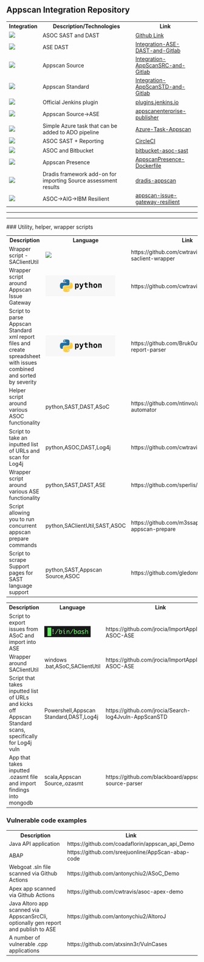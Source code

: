 ## Appscan Integration Repository


<table>
    <tr><th>Integration</th><th>Description/Technologies</th><th>Link</th></tr>
    <tr><td><img src="http://watkinsdemo.us/images/gitlab1.png"></td><td>ASOC SAST and DAST</td><td><a href="https://github.com/jrocia/Integration-ASoC-and-Gitlab">Github Link</a></td></tr>
    <tr><td><img src="http://watkinsdemo.us/images/gitlab1.png"></td><td>ASE DAST</td><td><a href="https://github.com/jrocia/Integration-ASE-DAST-and-Gitlab">Integration-ASE-DAST-and-Gitlab</a></td></tr>
    <tr><td><img src="http://watkinsdemo.us/images/gitlab1.png"></td><td>Appscan Source</td><td><a href="https://github.com/jrocia/Integration-AppScanSRC-and-Gitlab">Integration-AppScanSRC-and-Gitlab</a></td></tr>
    <tr><td><img src="http://watkinsdemo.us/images/gitlab1.png"></td><td>Appscan Standard</td><td><a href="https://github.com/jrocia/Integration-AppScanSTD-and-Gitlab">Integration-AppScanSTD-and-Gitlab</a></td></tr>
    <tr><td><img src="http://watkinsdemo.us/images/jenkins1.png"></td><td>Official Jenkins plugin</td><td><a href="https://plugins.jenkins.io/appscan/">plugins.jenkins.io</a></td></tr>
    <tr><td><img src="http://watkinsdemo.us/images/jenkins1.png"></td><td>Appscan Source->ASE</td><td><a href="https://github.com/kevinfealey/appscanenterprise-publisher">appscanenterprise-publisher</a></td></tr>
    <tr><td><img src="http://watkinsdemo.us/images/ado1.png"></td><td>Simple Azure task that can be added to ADO pipeline</td>
        <td><a href="https://github.com/yopez83/Azure-Task-AppScan">Azure-Task-Appscan</a></td></tr>
    <tr><td><img src="http://watkinsdemo.us/images/circleci1.png"></td><td>ASOC SAST + Reporting</td><td><a href="https://github.com/antonychiu2/CircleCI">CircleCI</a></td></tr>
    <tr><td><img src="http://watkinsdemo.us/images/bitbucket1.png"></td><td>ASOC and Bitbucket</td><td><a href="https://github.com/HCL-TECH-SOFTWARE/bitbucket-asoc-sast">bitbucket-asoc-sast</a></td></tr>
    <tr><td><img src="http://watkinsdemo.us/images/docker1.png"></td><td>Appscan Presence </td><td><a href="https://github.com/jrocia/AppScanPresence-Dockerfile">AppscanPresence-Dockerfile</a></td></tr>
    <tr><td><img src="http://watkinsdemo.us/images/dradis1.png"></td><td>Dradis framework add-on for importing Source assessment results</td><td><a href="https://github.com/dradis/dradis-appscan">dradis-appscan</a></td></tr>
    <tr><td><img src="http://watkinsdemo.us/images/resilient1.png"></td><td>ASOC->AIG->IBM Resilient</td><td><a href="https://github.com/IBM/asoc-devops-tooling/tree/master/appscan-issue-gateway-resilient">appscan-issue-gateway-resilient</a></td></tr>
</table>
<hr>


<hr>
### Utility, helper, wrapper scripts
<table>
    <tr><th>Description</th><th>Language</th><th>Link</th></tr>
    <tr><td>Wrapper script - SAClientUtil</td><td><img src="http://watkinsdemo.us/images/python1.png"></td><td>https://github.com/cwtravis/python-saclient-wrapper</td></tr>
    <tr><td>Wrapper script around Appscan Issue Gateway</td><td><img src="https://github.com/dwwatk02/appscan_asoc_links/blob/main/python.png"></td><td>https://github.com/cwtravis/AIMG_Client</td></tr>
    <tr><td>Script to parse Appscan Standard xml report files and create spreadsheet with issues combined and sorted by severity</td><td><img src="https://github.com/dwwatk02/appscan_asoc_links/blob/main/python.png"></td><td>https://github.com/Bruk0ut/appscan-xml-report-parser</td></tr>
        <tr><td>Helper script around various ASOC functionality</td><td>python,SAST,DAST,ASoC</td><td>https://github.com/ntinvo/appscan-automator</td></tr>
<tr><td>Script to take an inputted list of URLs and scan for Log4j</td><td>python,ASOC,DAST,Log4j</td><td>https://github.com/cwtravis/asoc_dast_spray</td></tr>
    <tr><td>Wrapper script around various ASE functionality</td><td>python,SAST,DAST,ASE</td><td>https://github.com/sperlis/ase-apis</td></tr>
    <tr><td>Script allowing you to run concurrent appscan prepare commands</td><td>python,SAClientUtil,SAST,ASOC</td><td>https://github.com/m3ssap0/massive-appscan-prepare</td></tr>
    <tr><td>Script to scrape Support pages for SAST language support</td><td>python,SAST,Appscan Source,ASOC</td><td>https://github.com/gledonne/appscanlangs</td></tr>
</table>
<table>
    <tr><th>Description</th><th>Language</th><th>Link</th></tr>
    <tr><td>Script to export issues from ASoC and import into ASE</td><td><img src="https://github.com/dwwatk02/appscan_asoc_links/blob/main/bash.png"</td><td>https://github.com/jrocia/ImportAppIssues-ASOC-ASE</td></tr>
    <tr><td>Wrapper around SAClientUtil</td><td>windows .bat,ASoC,SAClientUtil</td><td>https://github.com/jrocia/ImportAppIssues-ASOC-ASE</td></tr>
    <tr><td>Script that takes inputted list of URLs and kicks off Appscan Standard scans, specifically for Log4j vuln</td><td>Powershell,Appscan Standard,DAST,Log4j</td><td>https://github.com/jrocia/Search-log4Jvuln-AppScanSTD</td></tr>
    <tr><td>App that takes inputted .ozasmt file and import findings into mongodb</td><td>scala,Appscan Source,.ozasmt</td><td>https://github.com/blackboard/appscan-source-parser</td></tr>
</table>



### Vulnerable code examples

<table>
    <tr><th>Description</th><th>Link</th></tr>
    <tr><td>Java API application</td><td>https://github.com/coadaflorin/appscan_api_Demo</td></tr>
    <tr><td>ABAP</td><td>https://github.com/sreejuonline/AppScan-abap-code</td></tr>
    <tr><td>Webgoat .sln file scanned via Github Actions</td><td>https://github.com/antonychiu2/ASoC_Demo</td></tr>
    <tr><td>Apex app scanned via Github Actions</td><td>https://github.com/cwtravis/asoc-apex-demo</td></tr>
    <tr><td>Java Altoro app scanned via AppscanSrcCli, optionally gen report and publish to ASE</td><td>https://github.com/antonychiu2/AltoroJ</td></tr>
    <tr><td>A number of vulnerable .cpp applications</td><td>https://github.com/atxsinn3r/VulnCases</td></tr>
</table>
